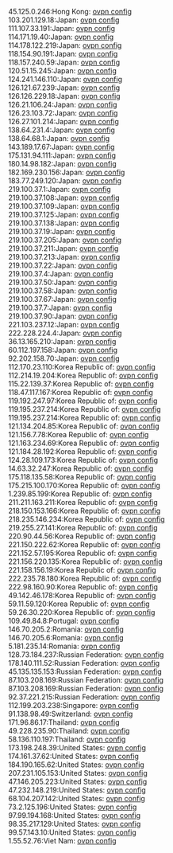45.125.0.246:Hong Kong: [ovpn config](vpn/45_125_0_246.ovpn)  
103.201.129.18:Japan: [ovpn config](vpn/103_201_129_18.ovpn)  
111.107.33.191:Japan: [ovpn config](vpn/111_107_33_191.ovpn)  
114.171.19.40:Japan: [ovpn config](vpn/114_171_19_40.ovpn)  
114.178.122.219:Japan: [ovpn config](vpn/114_178_122_219.ovpn)  
118.154.90.191:Japan: [ovpn config](vpn/118_154_90_191.ovpn)  
118.157.240.59:Japan: [ovpn config](vpn/118_157_240_59.ovpn)  
120.51.15.245:Japan: [ovpn config](vpn/120_51_15_245.ovpn)  
124.241.146.110:Japan: [ovpn config](vpn/124_241_146_110.ovpn)  
126.121.67.239:Japan: [ovpn config](vpn/126_121_67_239.ovpn)  
126.126.229.18:Japan: [ovpn config](vpn/126_126_229_18.ovpn)  
126.21.106.24:Japan: [ovpn config](vpn/126_21_106_24.ovpn)  
126.23.103.72:Japan: [ovpn config](vpn/126_23_103_72.ovpn)  
126.27.101.214:Japan: [ovpn config](vpn/126_27_101_214.ovpn)  
138.64.231.4:Japan: [ovpn config](vpn/138_64_231_4.ovpn)  
138.64.68.1:Japan: [ovpn config](vpn/138_64_68_1.ovpn)  
143.189.17.67:Japan: [ovpn config](vpn/143_189_17_67.ovpn)  
175.131.94.111:Japan: [ovpn config](vpn/175_131_94_111.ovpn)  
180.14.98.182:Japan: [ovpn config](vpn/180_14_98_182.ovpn)  
182.169.230.156:Japan: [ovpn config](vpn/182_169_230_156.ovpn)  
183.77.249.120:Japan: [ovpn config](vpn/183_77_249_120.ovpn)  
219.100.37.1:Japan: [ovpn config](vpn/219_100_37_1.ovpn)  
219.100.37.108:Japan: [ovpn config](vpn/219_100_37_108.ovpn)  
219.100.37.109:Japan: [ovpn config](vpn/219_100_37_109.ovpn)  
219.100.37.125:Japan: [ovpn config](vpn/219_100_37_125.ovpn)  
219.100.37.138:Japan: [ovpn config](vpn/219_100_37_138.ovpn)  
219.100.37.19:Japan: [ovpn config](vpn/219_100_37_19.ovpn)  
219.100.37.205:Japan: [ovpn config](vpn/219_100_37_205.ovpn)  
219.100.37.211:Japan: [ovpn config](vpn/219_100_37_211.ovpn)  
219.100.37.213:Japan: [ovpn config](vpn/219_100_37_213.ovpn)  
219.100.37.22:Japan: [ovpn config](vpn/219_100_37_22.ovpn)  
219.100.37.4:Japan: [ovpn config](vpn/219_100_37_4.ovpn)  
219.100.37.50:Japan: [ovpn config](vpn/219_100_37_50.ovpn)  
219.100.37.58:Japan: [ovpn config](vpn/219_100_37_58.ovpn)  
219.100.37.67:Japan: [ovpn config](vpn/219_100_37_67.ovpn)  
219.100.37.7:Japan: [ovpn config](vpn/219_100_37_7.ovpn)  
219.100.37.90:Japan: [ovpn config](vpn/219_100_37_90.ovpn)  
221.103.237.12:Japan: [ovpn config](vpn/221_103_237_12.ovpn)  
222.228.224.4:Japan: [ovpn config](vpn/222_228_224_4.ovpn)  
36.13.165.210:Japan: [ovpn config](vpn/36_13_165_210.ovpn)  
60.112.197.158:Japan: [ovpn config](vpn/60_112_197_158.ovpn)  
92.202.158.70:Japan: [ovpn config](vpn/92_202_158_70.ovpn)  
112.170.23.110:Korea Republic of: [ovpn config](vpn/112_170_23_110.ovpn)  
112.214.19.204:Korea Republic of: [ovpn config](vpn/112_214_19_204.ovpn)  
115.22.139.37:Korea Republic of: [ovpn config](vpn/115_22_139_37.ovpn)  
118.47.117.167:Korea Republic of: [ovpn config](vpn/118_47_117_167.ovpn)  
119.192.247.97:Korea Republic of: [ovpn config](vpn/119_192_247_97.ovpn)  
119.195.237.214:Korea Republic of: [ovpn config](vpn/119_195_237_214.ovpn)  
119.195.237.214:Korea Republic of: [ovpn config](vpn/119_195_237_214.ovpn)  
121.134.204.85:Korea Republic of: [ovpn config](vpn/121_134_204_85.ovpn)  
121.156.7.78:Korea Republic of: [ovpn config](vpn/121_156_7_78.ovpn)  
121.163.234.69:Korea Republic of: [ovpn config](vpn/121_163_234_69.ovpn)  
121.184.28.192:Korea Republic of: [ovpn config](vpn/121_184_28_192.ovpn)  
124.28.109.173:Korea Republic of: [ovpn config](vpn/124_28_109_173.ovpn)  
14.63.32.247:Korea Republic of: [ovpn config](vpn/14_63_32_247.ovpn)  
175.118.135.58:Korea Republic of: [ovpn config](vpn/175_118_135_58.ovpn)  
175.215.100.170:Korea Republic of: [ovpn config](vpn/175_215_100_170.ovpn)  
1.239.85.199:Korea Republic of: [ovpn config](vpn/1_239_85_199.ovpn)  
211.211.163.211:Korea Republic of: [ovpn config](vpn/211_211_163_211.ovpn)  
218.150.153.166:Korea Republic of: [ovpn config](vpn/218_150_153_166.ovpn)  
218.235.146.234:Korea Republic of: [ovpn config](vpn/218_235_146_234.ovpn)  
219.255.27.141:Korea Republic of: [ovpn config](vpn/219_255_27_141.ovpn)  
220.90.44.56:Korea Republic of: [ovpn config](vpn/220_90_44_56.ovpn)  
221.150.222.62:Korea Republic of: [ovpn config](vpn/221_150_222_62.ovpn)  
221.152.57.195:Korea Republic of: [ovpn config](vpn/221_152_57_195.ovpn)  
221.156.220.135:Korea Republic of: [ovpn config](vpn/221_156_220_135.ovpn)  
221.158.156.19:Korea Republic of: [ovpn config](vpn/221_158_156_19.ovpn)  
222.235.78.180:Korea Republic of: [ovpn config](vpn/222_235_78_180.ovpn)  
222.98.160.90:Korea Republic of: [ovpn config](vpn/222_98_160_90.ovpn)  
49.142.46.178:Korea Republic of: [ovpn config](vpn/49_142_46_178.ovpn)  
59.11.59.120:Korea Republic of: [ovpn config](vpn/59_11_59_120.ovpn)  
59.26.30.220:Korea Republic of: [ovpn config](vpn/59_26_30_220.ovpn)  
109.49.84.8:Portugal: [ovpn config](vpn/109_49_84_8.ovpn)  
146.70.205.2:Romania: [ovpn config](vpn/146_70_205_2.ovpn)  
146.70.205.6:Romania: [ovpn config](vpn/146_70_205_6.ovpn)  
5.181.235.14:Romania: [ovpn config](vpn/5_181_235_14.ovpn)  
128.73.184.237:Russian Federation: [ovpn config](vpn/128_73_184_237.ovpn)  
178.140.111.52:Russian Federation: [ovpn config](vpn/178_140_111_52.ovpn)  
45.135.135.153:Russian Federation: [ovpn config](vpn/45_135_135_153.ovpn)  
87.103.208.169:Russian Federation: [ovpn config](vpn/87_103_208_169.ovpn)  
87.103.208.169:Russian Federation: [ovpn config](vpn/87_103_208_169.ovpn)  
92.37.221.215:Russian Federation: [ovpn config](vpn/92_37_221_215.ovpn)  
112.199.203.238:Singapore: [ovpn config](vpn/112_199_203_238.ovpn)  
91.138.98.49:Switzerland: [ovpn config](vpn/91_138_98_49.ovpn)  
171.96.86.17:Thailand: [ovpn config](vpn/171_96_86_17.ovpn)  
49.228.235.90:Thailand: [ovpn config](vpn/49_228_235_90.ovpn)  
58.136.110.197:Thailand: [ovpn config](vpn/58_136_110_197.ovpn)  
173.198.248.39:United States: [ovpn config](vpn/173_198_248_39.ovpn)  
174.161.37.62:United States: [ovpn config](vpn/174_161_37_62.ovpn)  
184.190.165.62:United States: [ovpn config](vpn/184_190_165_62.ovpn)  
207.231.105.153:United States: [ovpn config](vpn/207_231_105_153.ovpn)  
47.146.205.223:United States: [ovpn config](vpn/47_146_205_223.ovpn)  
47.232.148.219:United States: [ovpn config](vpn/47_232_148_219.ovpn)  
68.104.207.142:United States: [ovpn config](vpn/68_104_207_142.ovpn)  
73.2.125.196:United States: [ovpn config](vpn/73_2_125_196.ovpn)  
97.99.194.168:United States: [ovpn config](vpn/97_99_194_168.ovpn)  
98.35.217.129:United States: [ovpn config](vpn/98_35_217_129.ovpn)  
99.57.143.10:United States: [ovpn config](vpn/99_57_143_10.ovpn)  
1.55.52.76:Viet Nam: [ovpn config](vpn/1_55_52_76.ovpn)  
